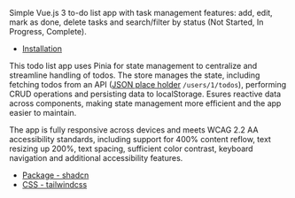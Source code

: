Simple Vue.js 3 to-do list app with task management features: add, edit, mark as done, delete tasks and search/filter by status (Not Started, In Progress, Complete).
- [Installation](./INSTALLATION.md)

This todo list app uses Pinia for state management to centralize and streamline handling of todos. The store manages the state, including fetching todos from an API ([JSON place holder](https://jsonplaceholder.typicode.com/guide/) `/users/1/todos`), performing CRUD operations and persisting data to localStorage. Esures reactive data across components, making state management more efficient and the app easier to maintain.

The app is fully responsive across devices and meets WCAG 2.2 AA accessibility standards, including support for 400% content reflow, text resizing up 200%, text spacing, sufficient color contrast, keyboard navigation and additional accessibility features.

- [Package - shadcn](https://www.shadcn-vue.com/)
- [CSS - tailwindcss](https://tailwindcss.com/)
